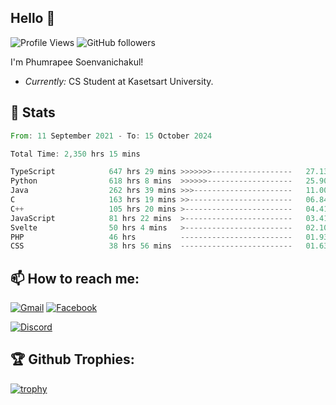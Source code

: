 
<h2>Hello 👋</h2> 

![Profile Views](https://komarev.com/ghpvc/?username=Homiez09&label=Profile%20views&color=0e75b6&style=flat)
![GitHub followers](https://img.shields.io/github/followers/HomieZ09.svg?style=social&label=Follow)


I'm Phumrapee Soenvanichakul!

- <i>Currently:</i> CS Student at Kasetsart University.

<h2>👀 Stats</h2>

<!--START_SECTION:waka-->

```rust
From: 11 September 2021 - To: 15 October 2024

Total Time: 2,350 hrs 15 mins

TypeScript            647 hrs 29 mins >>>>>>>------------------   27.13 %
Python                618 hrs 8 mins  >>>>>>-------------------   25.90 %
Java                  262 hrs 39 mins >>>----------------------   11.00 %
C                     163 hrs 19 mins >>-----------------------   06.84 %
C++                   105 hrs 20 mins >------------------------   04.41 %
JavaScript            81 hrs 22 mins  >------------------------   03.41 %
Svelte                50 hrs 4 mins   >------------------------   02.10 %
PHP                   46 hrs          -------------------------   01.93 %
CSS                   38 hrs 56 mins  -------------------------   01.63 %
```

<!--END_SECTION:waka-->

<h2>📫 How to reach me:</h2>

<a href="mailto:phumrapeesoen1@gmail.com">![Gmail](https://img.shields.io/badge/Gmail-D14836?style=for-the-badge&logo=gmail&logoColor=white)</a> 
<a href="https://web.facebook.com/phumrapee.soenvanichakul.3/">![Facebook](https://img.shields.io/badge/Facebook-4267B2?style=for-the-badge&logo=facebook&logoColor=white)</a>

<a href="https://discord.gg/EWnAEUtFVm">![Discord](https://discord.c99.nl/widget/theme-1/297740667784921089.png)</a> 

<h2>🏆 Github Trophies:</h2>

[![trophy](https://github-profile-trophy.vercel.app/?username=Homiez09&theme=discord&row=1)](https://github.com/ryo-ma/github-profile-trophy)
